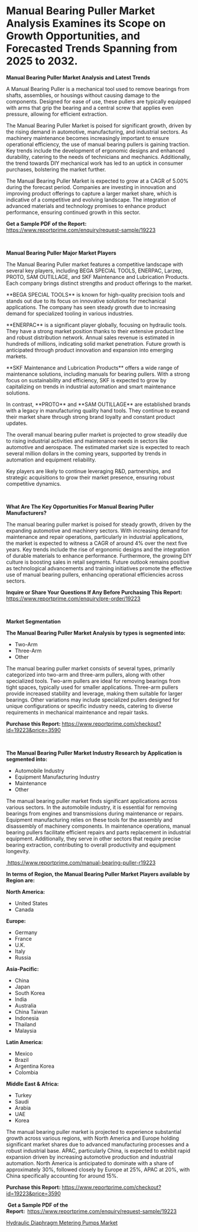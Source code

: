 <p><h1>Manual Bearing Puller Market Analysis Examines its Scope on Growth Opportunities, and Forecasted Trends Spanning from 2025 to 2032.</h1></p><p><strong>Manual Bearing Puller Market Analysis and Latest Trends</strong></p>
<p><p>A Manual Bearing Puller is a mechanical tool used to remove bearings from shafts, assemblies, or housings without causing damage to the components. Designed for ease of use, these pullers are typically equipped with arms that grip the bearing and a central screw that applies even pressure, allowing for efficient extraction. </p><p>The Manual Bearing Puller Market is poised for significant growth, driven by the rising demand in automotive, manufacturing, and industrial sectors. As machinery maintenance becomes increasingly important to ensure operational efficiency, the use of manual bearing pullers is gaining traction. Key trends include the development of ergonomic designs and enhanced durability, catering to the needs of technicians and mechanics. Additionally, the trend towards DIY mechanical work has led to an uptick in consumer purchases, bolstering the market further.</p><p>The Manual Bearing Puller Market is expected to grow at a CAGR of 5.00% during the forecast period. Companies are investing in innovation and improving product offerings to capture a larger market share, which is indicative of a competitive and evolving landscape. The integration of advanced materials and technology promises to enhance product performance, ensuring continued growth in this sector.</p></p>
<p><strong>Get a Sample PDF of the Report:&nbsp;</strong> <a href="https://www.reportprime.com/enquiry/request-sample/19223?utm_campaign=3099&utm_medium=2&utm_source=Github&utm_content=ia&utm_term=19032025&utm_id=manual-bearing-puller">https://www.reportprime.com/enquiry/request-sample/19223</a></p>
<p>&nbsp;</p>
<p><strong>Manual Bearing Puller Major Market Players</strong></p>
<p><p>The Manual Bearing Puller market features a competitive landscape with several key players, including BEGA SPECIAL TOOLS, ENERPAC, Larzep, PROTO, SAM OUTILLAGE, and SKF Maintenance and Lubrication Products. Each company brings distinct strengths and product offerings to the market.</p><p>**BEGA SPECIAL TOOLS** is known for high-quality precision tools and stands out due to its focus on innovative solutions for mechanical applications. The company has seen steady growth due to increasing demand for specialized tooling in various industries.</p><p>**ENERPAC** is a significant player globally, focusing on hydraulic tools. They have a strong market position thanks to their extensive product line and robust distribution network. Annual sales revenue is estimated in hundreds of millions, indicating solid market penetration. Future growth is anticipated through product innovation and expansion into emerging markets.</p><p>**SKF Maintenance and Lubrication Products** offers a wide range of maintenance solutions, including manuals for bearing pullers. With a strong focus on sustainability and efficiency, SKF is expected to grow by capitalizing on trends in industrial automation and smart maintenance solutions.</p><p>In contrast, **PROTO** and **SAM OUTILLAGE** are established brands with a legacy in manufacturing quality hand tools. They continue to expand their market share through strong brand loyalty and constant product updates.</p><p>The overall manual bearing puller market is projected to grow steadily due to rising industrial activities and maintenance needs in sectors like automotive and aerospace. The estimated market size is expected to reach several million dollars in the coming years, supported by trends in automation and equipment reliability.</p><p>Key players are likely to continue leveraging R&D, partnerships, and strategic acquisitions to grow their market presence, ensuring robust competitive dynamics.</p></p>
<p>&nbsp;</p>
<p><strong>What Are The Key Opportunities For Manual Bearing Puller Manufacturers?</strong></p>
<p><p>The manual bearing puller market is poised for steady growth, driven by the expanding automotive and machinery sectors. With increasing demand for maintenance and repair operations, particularly in industrial applications, the market is expected to witness a CAGR of around 4% over the next five years. Key trends include the rise of ergonomic designs and the integration of durable materials to enhance performance. Furthermore, the growing DIY culture is boosting sales in retail segments. Future outlook remains positive as technological advancements and training initiatives promote the effective use of manual bearing pullers, enhancing operational efficiencies across sectors.</p></p>
<p><strong>Inquire or Share Your Questions If Any Before Purchasing This Report:</strong> <a href="https://www.reportprime.com/enquiry/pre-order/19223?utm_campaign=3099&utm_medium=2&utm_source=Github&utm_content=ia&utm_term=19032025&utm_id=manual-bearing-puller">https://www.reportprime.com/enquiry/pre-order/19223</a></p>
<p>&nbsp;</p>
<p><strong>Market Segmentation</strong></p>
<p><strong>The Manual Bearing Puller Market Analysis by types is segmented into:</strong></p>
<p><ul><li>Two-Arm</li><li>Three-Arm</li><li>Other</li></ul></p>
<p><p>The manual bearing puller market consists of several types, primarily categorized into two-arm and three-arm pullers, along with other specialized tools. Two-arm pullers are ideal for removing bearings from tight spaces, typically used for smaller applications. Three-arm pullers provide increased stability and leverage, making them suitable for larger bearings. Other variations may include specialized pullers designed for unique configurations or specific industry needs, catering to diverse requirements in mechanical maintenance and repair tasks.</p></p>
<p><strong>Purchase this Report:&nbsp;</strong><a href="https://www.reportprime.com/checkout?id=19223&price=3590&utm_campaign=3099&utm_medium=2&utm_source=Github&utm_content=ia&utm_term=19032025&utm_id=manual-bearing-puller">https://www.reportprime.com/checkout?id=19223&price=3590</a></p>
<p>&nbsp;</p>
<p><strong>The Manual Bearing Puller Market Industry Research by Application is segmented into:</strong></p>
<p><ul><li>Automobile Industry</li><li>Equipment Manufacturing Industry</li><li>Maintenance</li><li>Other</li></ul></p>
<p><p>The manual bearing puller market finds significant applications across various sectors. In the automobile industry, it is essential for removing bearings from engines and transmissions during maintenance or repairs. Equipment manufacturing relies on these tools for the assembly and disassembly of machinery components. In maintenance operations, manual bearing pullers facilitate efficient repairs and parts replacement in industrial equipment. Additionally, they serve in other sectors that require precise bearing extraction, contributing to overall productivity and equipment longevity.</p></p>
<p><a href="https://www.reportprime.com/manual-bearing-puller-r19223?utm_campaign=3099&utm_medium=2&utm_source=Github&utm_content=ia&utm_term=19032025&utm_id=manual-bearing-puller">&nbsp;https://www.reportprime.com/manual-bearing-puller-r19223</a></p>
<p><strong>In terms of Region, the Manual Bearing Puller Market Players available by Region are:</strong></p>
<p>
    <p> <strong> North America: </strong>
        <ul>
            <li>United States</li>
            <li>Canada</li>
        </ul>
        </p> 
    <p> <strong> Europe: </strong>
        <ul>
            <li>Germany</li>
            <li>France</li>
            <li>U.K.</li>
            <li>Italy</li>
            <li>Russia</li>
        </ul>
        </p> 
    <p> <strong> Asia-Pacific: </strong>
        <ul>
            <li>China</li>
            <li>Japan</li>
            <li>South Korea</li>
            <li>India</li>
            <li>Australia</li>
            <li>China Taiwan</li>
            <li>Indonesia</li>
            <li>Thailand</li>
            <li>Malaysia</li>
        </ul>
        </p> 
    <p> <strong> Latin America: </strong>
        <ul>
            <li>Mexico</li>
            <li>Brazil</li>
            <li>Argentina Korea</li>
            <li>Colombia</li>
        </ul>
        </p> 
    <p> <strong> Middle East & Africa: </strong>
        <ul>
            <li>Turkey</li>
            <li>Saudi</li>
            <li>Arabia</li>
            <li>UAE</li>
            <li>Korea</li>
        </ul>
    </p>
    </p>
<p><p>The manual bearing puller market is projected to experience substantial growth across various regions, with North America and Europe holding significant market shares due to advanced manufacturing processes and a robust industrial base. APAC, particularly China, is expected to exhibit rapid expansion driven by increasing automotive production and industrial automation. North America is anticipated to dominate with a share of approximately 30%, followed closely by Europe at 25%, APAC at 20%, with China specifically accounting for around 15%.</p></p>
<p><strong>Purchase this Report: </strong><a href="https://www.reportprime.com/checkout?id=19223&price=3590&utm_campaign=3099&utm_medium=2&utm_source=Github&utm_content=ia&utm_term=19032025&utm_id=manual-bearing-puller">https://www.reportprime.com/checkout?id=19223&price=3590</a></p>
<p>&nbsp;<strong>Get a Sample PDF of the Report:&nbsp;&nbsp;</strong><a href="https://www.reportprime.com/enquiry/request-sample/19223?utm_campaign=3099&utm_medium=2&utm_source=Github&utm_content=ia&utm_term=19032025&utm_id=manual-bearing-puller">https://www.reportprime.com/enquiry/request-sample/19223</a></p>
<p><strong></strong></p>
<p><p><a href="https://github.com/hervedeidadw/Market-Research-Report-List-1/blob/main/hydraulic-diaphragm-metering-pumps-market.md?utm_campaign=3099&utm_medium=2&utm_source=Github&utm_content=ia&utm_term=19032025&utm_id=manual-bearing-puller">Hydraulic Diaphragm Metering Pumps Market</a></p></p>